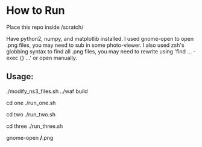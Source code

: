 # How to Run

Place this repo inside <ns3-root>/scratch/

Have python2, numpy, and matplotlib installed. I used gnome-open to open .png files, you may need to sub in some photo-viewer.
I also used zsh's globbing syntax to find all .png files, you may need to rewrite using 'find ... -exec {} ...' or open manually.

## Usage:

./modify_ns3_files.sh
../waf build

cd one
./run_one.sh

cd two
./run_two.sh

cd three
./run_three.sh

gnome-open **/**.png
